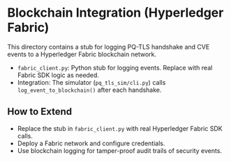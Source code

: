 # Blockchain Integration (Hyperledger Fabric)

This directory contains a stub for logging PQ-TLS handshake and CVE events to a Hyperledger Fabric blockchain network.

- `fabric_client.py`: Python stub for logging events. Replace with real Fabric SDK logic as needed.
- Integration: The simulator (`pq_tls_sim/cli.py`) calls `log_event_to_blockchain()` after each handshake.

## How to Extend
- Replace the stub in `fabric_client.py` with real Hyperledger Fabric SDK calls.
- Deploy a Fabric network and configure credentials.
- Use blockchain logging for tamper-proof audit trails of security events.
